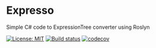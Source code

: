 # Expresso
Simple C# code to ExpressionTree converter using Roslyn

[![License: MIT](https://img.shields.io/badge/License-MIT-yellow.svg)](https://opensource.org/licenses/MIT) [![Build status](https://ci.appveyor.com/api/projects/status/7ysa0r53sd3ncdl9?svg=true)](https://ci.appveyor.com/project/devIceMan/expresso) [![codecov](https://codecov.io/gh/devIceMan/expresso/branch/master/graph/badge.svg)](https://codecov.io/gh/devIceMan/expresso)
